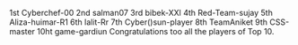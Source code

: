 1st Cyberchef-00
2nd salman07
3rd bibek-XXl
4th Red-Team-sujay
5th Aliza-huimar-R1
6th lalit-Rr
7th Cyber()sun-player
8th TeamAniket
9th CSS-master
10ht game-gardiun
Congratulations too all the players of Top 10. 

